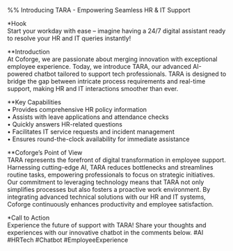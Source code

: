 %% Introducing TARA - Empowering Seamless HR & IT Support

*Hook  
Start your workday with ease – imagine having a 24/7 digital assistant ready to resolve your HR and IT queries instantly!

**Introduction  
At Coforge, we are passionate about merging innovation with exceptional employee experience. Today, we introduce TARA, our advanced AI-powered chatbot tailored to support tech professionals. TARA is designed to bridge the gap between intricate process requirements and real-time support, making HR and IT interactions smoother than ever.

**Key Capabilities  
• Provides comprehensive HR policy information  
• Assists with leave applications and attendance checks  
• Quickly answers HR-related questions  
• Facilitates IT service requests and incident management  
• Ensures round-the-clock availability for immediate assistance

**Coforge’s Point of View  
TARA represents the forefront of digital transformation in employee support. Harnessing cutting-edge AI, TARA reduces bottlenecks and streamlines routine tasks, empowering professionals to focus on strategic initiatives. Our commitment to leveraging technology means that TARA not only simplifies processes but also fosters a proactive work environment. By integrating advanced technical solutions with our HR and IT systems, Coforge continuously enhances productivity and employee satisfaction.

*Call to Action  
Experience the future of support with TARA! Share your thoughts and experiences with our innovative chatbot in the comments below. #AI #HRTech #Chatbot #EmployeeExperience